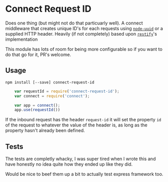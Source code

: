 # Connect Request ID

Does one thing (but might not do that particuarly well). A connect middleware that creates unique ID's for each requests using [`node-uuid`](https://github.com/broofa/node-uuid) or a supplied HTTP header. Heavily (if not completely) based upon [`restify`](https://github.com/mcavage/node-restify)'s implementation

This module has lots of room for being more configurable so if you want to do that go for it, PR's welcome.

## Usage

`npm install [--save] connect-request-id`

```javascript
    var requestId = require('connect-request-id');
    var connect = require('connect');

    var app = connect();
    app.use(requestId())
```

If the inbound request has the header `request-id` it will set the property `id` of the request to whatever the value of the header is, as long as the property hasn't already been defined.

## Tests

The tests are completly whacky, I was super tired when I wrote this and have honestly no idea quite how they ended up like they did.

Would be nice to beef them up a bit to actually test express framework too.
